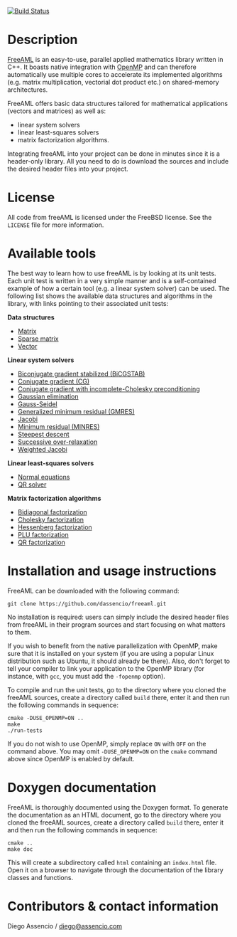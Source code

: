 [![Build Status](https://travis-ci.org/dassencio/freeaml.svg?branch=master)](https://travis-ci.org/dassencio/freeaml)

Description
===========

[FreeAML](https://github.com/dassencio/freeaml) is an easy-to-use, parallel
applied mathematics library written in C++. It boasts native integration with
[OpenMP](https://en.wikipedia.org/wiki/OpenMP)
and can therefore automatically use multiple cores to accelerate its implemented
algorithms (e.g. matrix multiplication, vectorial dot product etc.) on
shared-memory architectures.

FreeAML offers basic data structures tailored for mathematical applications
(vectors and matrices) as well as:

- linear system solvers
- linear least-squares solvers
- matrix factorization algorithms.

Integrating freeAML into your project can be done in minutes since it is a
header-only library. All you need to do is download the sources and include the
desired header files into your project.


License
=======

All code from freeAML is licensed under the FreeBSD license. See the `LICENSE`
file for more information.


Available tools
===============

The best way to learn how to use freeAML is by looking at its unit tests. Each
unit test is written in a very simple manner and is a self-contained example
of how a certain tool (e.g. a linear system solver) can be used. The following
list shows the available data structures and algorithms in the library, with
links pointing to their associated unit tests:

**Data structures**

- [Matrix](https://github.com/dassencio/freeaml/tree/master/tests/Matrix.cpp)
- [Sparse matrix](https://github.com/dassencio/freeaml/tree/master/tests/SparseMatrix.cpp)
- [Vector](https://github.com/dassencio/freeaml/tree/master/tests/Vector.cpp)

**Linear system solvers**

- [Biconjugate gradient stabilized (BiCGSTAB)](https://github.com/dassencio/freeaml/tree/master/tests/BiconjugateGradientStabilized.cpp)
- [Conjugate gradient (CG)](https://github.com/dassencio/freeaml/tree/master/tests/ConjugateGradient.cpp)
- [Conjugate gradient with incomplete-Cholesky preconditioning](https://github.com/dassencio/freeaml/tree/master/tests/IncompleteCholeskyConjugateGradient.cpp)
- [Gaussian elimination](https://github.com/dassencio/freeaml/tree/master/tests/GaussianElimination.cpp)
- [Gauss-Seidel](https://github.com/dassencio/freeaml/tree/master/tests/GaussSeidel.cpp)
- [Generalized minimum residual (GMRES)](https://github.com/dassencio/freeaml/tree/master/tests/GeneralizedMinimumResidual.cpp)
- [Jacobi](https://github.com/dassencio/freeaml/tree/master/tests/Jacobi.cpp)
- [Minimum residual (MINRES)](https://github.com/dassencio/freeaml/tree/master/tests/MinimumResidual.cpp)
- [Steepest descent](https://github.com/dassencio/freeaml/tree/master/tests/SteepestDescent.cpp)
- [Successive over-relaxation](https://github.com/dassencio/freeaml/tree/master/tests/SuccessiveOverRelaxation.cpp)
- [Weighted Jacobi](https://github.com/dassencio/freeaml/tree/master/tests/WeightedJacobi.cpp)

**Linear least-squares solvers**

- [Normal equations](https://github.com/dassencio/freeaml/tree/master/tests/NormalEquations.cpp)
- [QR solver](https://github.com/dassencio/freeaml/tree/master/tests/QRSolver.cpp)

**Matrix factorization algorithms**

- [Bidiagonal factorization](https://github.com/dassencio/freeaml/tree/master/tests/BidiagonalFactorization.cpp)
- [Cholesky factorization](https://github.com/dassencio/freeaml/tree/master/tests/CholeskyFactorization.cpp)
- [Hessenberg factorization](https://github.com/dassencio/freeaml/tree/master/tests/HessenbergFactorization.cpp)
- [PLU factorization](https://github.com/dassencio/freeaml/tree/master/tests/PLUFactorization.cpp)
- [QR factorization](https://github.com/dassencio/freeaml/tree/master/tests/QRFactorization.cpp)


Installation and usage instructions
===================================

FreeAML can be downloaded with the following command:

    git clone https://github.com/dassencio/freeaml.git

No installation is required: users can simply include the desired header files
from freeAML in their program sources and start focusing on what matters
to them.

If you wish to benefit from the native parallelization with OpenMP, make sure
that it is installed on your system (if you are using a popular Linux
distribution such as Ubuntu, it should already be there). Also, don't forget
to tell your compiler to link your application to the OpenMP library
(for instance, with `gcc`, you must add the `-fopenmp` option).

To compile and run the unit tests, go to the directory where you cloned the
freeAML sources, create a directory called `build` there, enter it and then run
the following commands in sequence:

    cmake -DUSE_OPENMP=ON ..
    make
    ./run-tests

If you do not wish to use OpenMP, simply replace `ON` with `OFF` on the command
above. You may omit `-DUSE_OPENMP=ON` on the `cmake` command above since OpenMP
is enabled by default.


Doxygen documentation
=====================

FreeAML is thoroughly documented using the Doxygen format. To generate the
documentation as an HTML document, go to the directory where you cloned the
freeAML sources, create a directory called `build` there, enter it and then run
the following commands in sequence:

    cmake ..
    make doc

This will create a subdirectory called `html` containing an `index.html` file.
Open it on a browser to navigate through the documentation of the library
classes and functions.


Contributors & contact information
==================================

Diego Assencio / [diego@assencio.com](mailto:diego@assencio.com)
